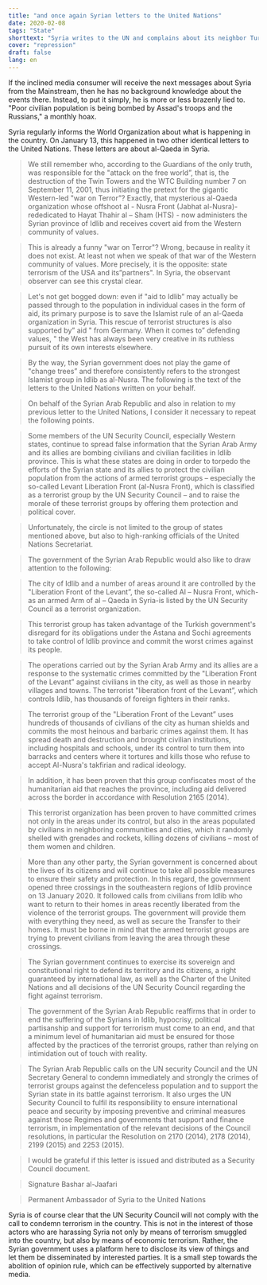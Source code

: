 ```yaml
---
title: "and once again Syrian letters to the United Nations"
date: 2020-02-08
tags: "State"
shorttext: "Syria writes to the UN and complains about its neighbor Turkey. Why is it not widely reported, or does it play again to the minions in the West?"
cover: "repression"
draft: false
lang: en
---
```


If the inclined media consumer will receive the next messages about Syria from the Mainstream, then he has no background knowledge about the events there. Instead, to put it simply, he is more or less brazenly lied to. "Poor civilian population is being bombed by Assad's troops and the Russians," a monthly hoax. 

Syria regularly informs the World Organization about what is happening in the country. On January 13, this happened in two other identical letters to the United Nations. These letters are about al-Qaeda in Syria.

> We still remember who, according to the Guardians of the only truth, was responsible for the "attack on the free world”, that is, the destruction of the Twin Towers and the WTC Building number 7 on September 11, 2001, thus initiating the pretext for the gigantic Western-led "war on Terror”? Exactly, that mysterious al-Qaeda organization whose offshoot al - Nusra Front (Jabhat al-Nusra)-rededicated to Hayat Thahir al – Sham (HTS) - now administers the Syrian province of Idlib and receives covert aid from the Western community of values.

> This is already a funny "war on Terror"? Wrong, because in reality it does not exist. At least not when we speak of that war of the Western community of values. More precisely, it is the opposite: state terrorism of the USA and its”partners". In Syria, the observant observer can see this crystal clear.

> Let's not get bogged down: even if "aid to Idlib” may actually be passed through to the population in individual cases in the form of aid, its primary purpose is to save the Islamist rule of an al-Qaeda organization in Syria. This rescue of terrorist structures is also supported by” aid " from Germany. When it comes to” defending values, " the West has always been very creative in its ruthless pursuit of its own interests elsewhere.

> By the way, the Syrian government does not play the game of "change trees” and therefore consistently refers to the strongest Islamist group in Idlib as al-Nusra. The following is the text of the letters to the United Nations written on your behalf.

> On behalf of the Syrian Arab Republic and also in relation to my previous letter to the United Nations, I consider it necessary to repeat the following points.

> Some members of the UN Security Council, especially Western states, continue to spread false information that the Syrian Arab Army and its allies are bombing civilians and civilian facilities in Idlib province. This is what these states are doing in order to torpedo the efforts of the Syrian state and its allies to protect the civilian population from the actions of armed terrorist groups – especially the so-called Levant Liberation Front (al-Nusra Front), which is classified as a terrorist group by the UN Security Council – and to raise the morale of these terrorist groups by offering them protection and political cover.

> Unfortunately, the circle is not limited to the group of states mentioned above, but also to high-ranking officials of the United Nations Secretariat.

> The government of the Syrian Arab Republic would also like to draw attention to the following:

> The city of Idlib and a number of areas around it are controlled by the "Liberation Front of the Levant”, the so-called Al – Nusra Front, which-as an armed Arm of al – Qaeda in Syria-is listed by the UN Security Council as a terrorist organization.

> This terrorist group has taken advantage of the Turkish government's disregard for its obligations under the Astana and Sochi agreements to take control of Idlib province and commit the worst crimes against its people.

> The operations carried out by the Syrian Arab Army and its allies are a response to the systematic crimes committed by the "Liberation Front of the Levant” against civilians in the city, as well as those in nearby villages and towns. The terrorist "liberation front of the Levant”, which controls Idlib, has thousands of foreign fighters in their ranks.

> The terrorist group of the "Liberation Front of the Levant” uses hundreds of thousands of civilians of the city as human shields and commits the most heinous and barbaric crimes against them. It has spread death and destruction and brought civilian institutions, including hospitals and schools, under its control to turn them into barracks and centers where it tortures and kills those who refuse to accept Al-Nusra's takfirian and radical ideology.

> In addition, it has been proven that this group confiscates most of the humanitarian aid that reaches the province, including aid delivered across the border in accordance with Resolution 2165 (2014).

> This terrorist organization has been proven to have committed crimes not only in the areas under its control, but also in the areas populated by civilians in neighboring communities and cities, which it randomly shelled with grenades and rockets, killing dozens of civilians – most of them women and children.

> More than any other party, the Syrian government is concerned about the lives of its citizens and will continue to take all possible measures to ensure their safety and protection. In this regard, the government opened three crossings in the southeastern regions of Idlib province on 13 January 2020. It followed calls from civilians from Idlib who want to return to their homes in areas recently liberated from the violence of the terrorist groups. The government will provide them with everything they need, as well as secure the Transfer to their homes. It must be borne in mind that the armed terrorist groups are trying to prevent civilians from leaving the area through these crossings.

> The Syrian government continues to exercise its sovereign and constitutional right to defend its territory and its citizens, a right guaranteed by international law, as well as the Charter of the United Nations and all decisions of the UN Security Council regarding the fight against terrorism.

> The government of the Syrian Arab Republic reaffirms that in order to end the suffering of the Syrians in Idlib, hypocrisy, political partisanship and support for terrorism must come to an end, and that a minimum level of humanitarian aid must be ensured for those affected by the practices of the terrorist groups, rather than relying on intimidation out of touch with reality.

> The Syrian Arab Republic calls on the UN security Council and the UN Secretary General to condemn immediately and strongly the crimes of terrorist groups against the defenceless population and to support the Syrian state in its battle against terrorism. It also urges the UN Security Council to fulfil its responsibility to ensure international peace and security by imposing preventive and criminal measures against those Regimes and governments that support and finance terrorism, in implementation of the relevant decisions of the Council resolutions, in particular the Resolution on 2170 (2014), 2178 (2014), 2199 (2015) and 2253 (2015).

> I would be grateful if this letter is issued and distributed as a Security Council document.

> Signature Bashar al-Jaafari

> Permanent Ambassador of Syria to the United Nations

Syria is of course clear that the UN Security Council will not comply with the call to condemn terrorism in the country. This is not in the interest of those actors who are harassing Syria not only by means of terrorism smuggled into the country, but also by means of economic terrorism. Rather, the Syrian government uses a platform here to disclose its view of things and let them be disseminated by interested parties. It is a small step towards the abolition of opinion rule, which can be effectively supported by alternative media.

